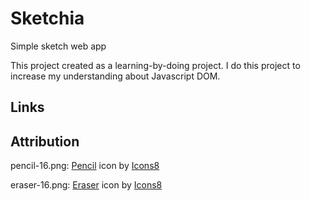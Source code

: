 # Sketchia

Simple sketch web app

This project created as a learning-by-doing project. I do this project to increase my understanding about Javascript DOM.

## Links

## Attribution
pencil-16.png: <a target="_blank" href="https://icons8.com/icon/89821/pencil">Pencil</a> icon by <a target="_blank" href="https://icons8.com">Icons8</a>

eraser-16.png: <a target="_blank" href="https://icons8.com/icon/8181/eraser">Eraser</a> icon by <a target="_blank" href="https://icons8.com">Icons8</a>